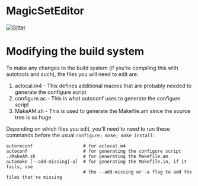 # MagicSetEditor

[![Gitter](https://badges.gitter.im/Join%20Chat.svg)](https://gitter.im/CustomCardsOnline/MagicSetEditor?utm_source=badge&utm_medium=badge&utm_campaign=pr-badge&utm_content=badge)

# Modifying the build system
To make any changes to the build system (if you're compiling this with autotools 
and such), the files you will need to edit are:

1. aclocal.m4 - This defines additional macros that are probably needed to generate the configure script
2. configure.ac - This is what autoconf uses to generate the configure script
3. MakeAM.sh - This is used to generate the Makefile.am since the source tree is so huge

Depending on which files you edit, you'll need to need to run these commands before 
the usual ```configure; make; make install```:

```
autoreconf                   # for aclocal.m4
autoconf                     # for generating the configure script
./MakeAM.sh                  # for generating the Makefile.am
automake [--add-missing|-a]  # for generating the Makefile.in, if it fails, use
                             # the --add-missing or -a flag to add the files that're missing
```
